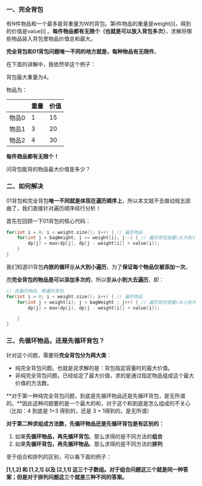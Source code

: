 ### 一、完全背包

有N件物品和一个最多能背重量为W的背包。第i件物品的重量是weight[i]，得到的价值是value[i] 。**每件物品都有无限个（也就是可以放入背包多次）**，求解将哪些物品装入背包里物品价值总和最大。

**完全背包和01背包问题唯一不同的地方就是，每种物品有无限件**。

在下面的讲解中，我依然举这个例子：

背包最大重量为4。

物品为：

|       | 重量 | 价值 |
| :---- | :--- | :--- |
| 物品0 | 1    | 15   |
| 物品1 | 3    | 20   |
| 物品2 | 4    | 30   |

**每件商品都有无限个！**

问背包能背的物品最大价值是多少？

### 二、如何解决

01背包和完全背包**唯一不同就是体现在遍历顺序上**，所以本文就不去做动规五部曲了，我们直接针对遍历顺序经行分析！

首先在回顾一下01背包的核心代码：

```go
for(int i = 0; i < weight.size(); i++) { // 遍历物品
    for(int j = bagWeight; j >= weight[i]; j--) { // 遍历背包容量(从大到小遍历)
        dp[j] = max(dp[j], dp[j - weight[i]] + value[i]);
    }
}
```

我们知道01背包**内嵌的循环**是**从大到小遍历**，为了**保证每个物品仅被添加一次**。

而**完全背包的物品是可以添加多次的**，所以要**从小到大去遍历**，即：

```go
// 先遍历物品，再遍历背包
for(int i = 0; i < weight.size(); i++) { // 遍历物品
    for(int j = weight[i]; j < bagWeight ; j++) { // 遍历背包容量(从小到大遍历)
        dp[j] = max(dp[j], dp[j - weight[i]] + value[i]);

    }
}
```

### 三、先循环物品，还是先循环背包？

针对这个问题，需要将**完全背包分为两大类**：

- 纯完全背包问题。也就是说求解的是：背包指定容量时的最大价值。
- 非纯完全背包问题。已经给定了最大价值，求的是通过指定物品组成这个最大价值的方法数。

**对于第一种纯完全背包问题，到底是先循环物品还是先循环背包，是无所谓的。**因此这种问题要的是一个最大的和，对于这个和到底是怎么组成的不关心（比如：4 到底是 1+3 得到的，还是 3 + 1得到的，是无所谓）

**对于第二种求组成方法数，先循环物品还是先循环背包是有区别的：**

1. 如果**先循环物品，再先循环背包**。那么求得的是不同方法的**组合**
2. 如果**先循环背包，再先循环物品**。那么求得的是不同方法的**排列**

至于组合和排列的区别，可以看下面的例子：

**[1,1,2] 和 [1,2,1] 以及 [2,1,1] 这三个子数组。对于组合问题这三个就是同一种答案；但是对于排列问题这三个就是三种不同的答案。**
